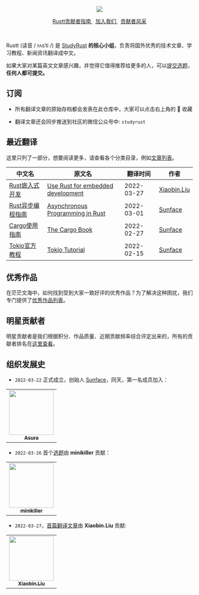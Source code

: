 <div align="center">
    <img src="https://github.com/studyrs/Rustt/blob/main/.github/assets/logo.png?raw=true">

<a align="center" href="https://guide.rustt.org">Rustt贡献者指南 </a>
&nbsp;
<a align="center" href="https://guide.rustt.org/join-us.html">加入我们 </a>
&nbsp;
<a align="center" href="https://github.com/studyrs/Rustt/blob/main/贡献者排名.md">贡献者风采 </a>
</div>

<br />

Rustt (读音 / rʌsˈti /) 是 [StudyRust](https://studyrust) **的核心小组**，负责将国外优秀的技术文章、学习教程、新闻资讯翻译成中文。

如果大家对某篇英文文章感兴趣，并觉得它值得推荐给更多的人，可以[提交选题](http://guide.rustt.org/proposing.html)，**任何人都可提交。**

## 订阅

- 所有翻译文章的原始存档都会发表在此仓库中，大家可以点击右上角的 🌟 收藏

- 翻译文章还会同步推送到社区的微信公众号中: `studyrust`

## 最近翻译
这里只列了一部分，想要阅读更多，请查看各个分类目录，例如[文章列表](https://github.com/studyrs/Rustt/tree/main/Articles)。

| 中文名 | 原文名 |  翻译时间 | 作者 |
| ------- | ------- | -------- | ----- |
| [Rust嵌入式开发](https://github.com/studyrs/Rustt/blob/main/Articles/%5B2022-03-26%5D%20Rust%20嵌入式开发.md) | [Use Rust for embedded development](https://opensource.com/article/21/10/rust-embedded-development) | 2022-03-27 | [Xiaobin.Liu](https://github.com/lxbwolf) |
| [Rust异步编程指南](https://github.com/studyrs/async-book) | [Asynchronous Programming in Rust](https://rust-lang.github.io/async-book/) | 2022-03-01 |  [Sunface](https://im.dev) |
| [Cargo使用指南](https://github.com/studyrs/cargo-book) | [The Cargo Book](https://doc.rust-lang.org/stable/cargo/index.html) | 2022-02-27 |  [Sunface](https://im.dev) |
| [Tokio官方教程](https://github.com/studyrs/tokio-course) | [Tokio Tutorial](https://tokio.rs/tokio/tutorial) | 2022-02-15 | [Sunface](https://im.dev) |


## 优秀作品
在茫茫文海中，如何找到受到大家一致好评的优秀作品？为了解决这种困扰，我们专门提供了[优秀作品列表](./优秀作品.md)。


## 明星贡献者

明星贡献者是我们根据积分、作品质量、近期贡献频率综合评定出来的，所有的贡献者排名在[这里查看](./贡献者排名.md)。

<!-- <table>
    <tr>
        <td align="center">
            <a href="http://im.dev">
                <img src="https://avatars.githubusercontent.com/u/7036754?v=4?s=100" width="120px"  alt=""/>
                <br />
                <sub><b>Sunface</b></sub>
                <br />
                <sub><a href="https://guide.rustt.org/rank-points.html">💎💎💎 610分</a></sub>
            </a>
        </td>
    </tr>
</table> -->
  

## 组织发展史

- `2022-03-22` 正式成立，创始人 [Sunface](https://im.dev)，同天，第一名成员加入： 

<table>
    <tr>
        <td align="center">
            <a href="https://github.com/asur4s">
                <img src="https://avatars.githubusercontent.com/u/99897242?v=4?s=100" width="120px"  alt=""/>
                <br />
                <sub><b>Asura</b></sub>
                <br />
            </a>
        </td>
    </tr>
</table>

- `2022-03-26` 首个[选题](https://github.com/studyrs/Rustt/issues/10)由 **minikiller** 贡献：

<table>
    <tr>
        <td align="center">
            <a href="https://github.com/minikiller">
                  <img src="https://avatars.githubusercontent.com/u/5356570?v=4?s=100" width="120px"  alt=""/>
                <br />
                <sub><b>minikiller</b></sub>
                <br />
            </a>
        </td>
    </tr>
</table>

- `2022-03-27`，[首篇翻译文章](https://github.com/studyrs/Rustt/blob/main/Articles/%5B2022-03-26%5D%20Rust%20嵌入式开发.md)由 **Xiaobin.Liu** 贡献:

<table>
    <tr>
        <td align="center">
            <a href="https://github.com/lxbwolf">
                  <img src="https://avatars.githubusercontent.com/u/12119889?v=4?s=100" width="120px"  alt=""/>
                <br />
                <sub><b>Xiaobin.Liu</b></sub>
                <br />
            </a>
        </td>
    </tr>
</table>
